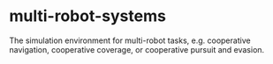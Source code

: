 # multi-robot-systems
The simulation environment for multi-robot tasks, e.g. cooperative navigation, cooperative coverage, or cooperative pursuit and evasion.
